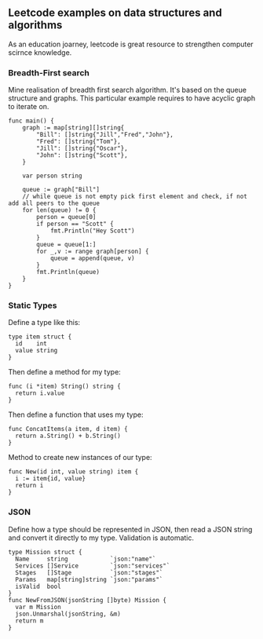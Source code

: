 ## Leetcode examples on data structures and algorithms
As an education joarney, leetcode is great resource to strengthen computer scirnce knowledge.

### Breadth-First search
Mine realisation of breadth first search algorithm. It's based on the queue structure and graphs. This particular example requires to have acyclic graph to iterate on. 
```
func main() {
	graph := map[string][]string{
		"Bill": []string{"Jill","Fred","John"},
		"Fred": []string{"Tom"},
		"Jill": []string{"Oscar"},
		"John": []string{"Scott"},
	}

	var person string

	queue := graph["Bill"]
	// while queue is not empty pick first element and check, if not add all peers to the queue
	for len(queue) != 0 {
		person = queue[0]
		if person == "Scott" {
			fmt.Println("Hey Scott")
		}
		queue = queue[1:]
		for _,v := range graph[person] {
			queue = append(queue, v)
		}
		fmt.Println(queue)
	}
}
```
### Static Types
Define a type like this:
```
type item struct {
  id    int
  value string
}
```
Then define a method for my type:
```
func (i *item) String() string {
  return i.value
}
```
Then define a function that uses my type:
```
func ConcatItems(a item, d item) {
  return a.String() + b.String()
}
```
Method to create new instances of our type:
```
func New(id int, value string) item {  
  i := item{id, value}
  return i
}
```
### JSON
Define how a type should be represented in JSON, then read a JSON string and convert it directly to my type. Validation is automatic.
```
type Mission struct {
  Name     string            `json:"name"`
  Services []Service         `json:"services"`
  Stages   []Stage           `json:"stages"`
  Params   map[string]string `json:"params"`
  isValid  bool
}
func NewFromJSON(jsonString []byte) Mission {
  var m Mission
  json.Unmarshal(jsonString, &m)
  return m
}
```

